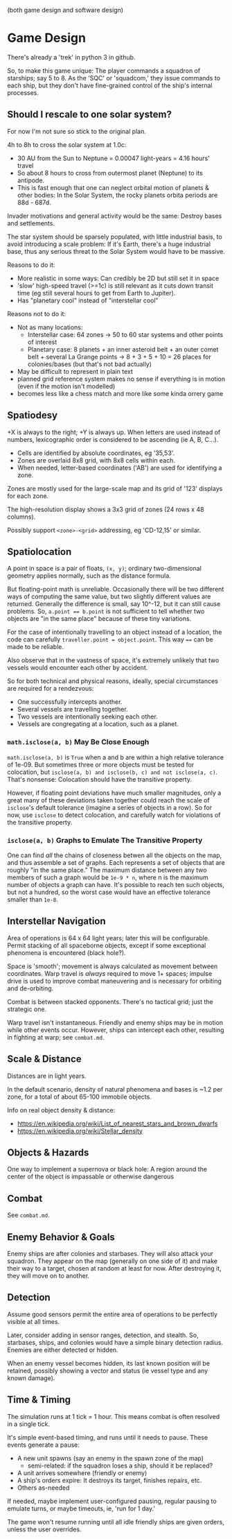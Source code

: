 (both game design and software design)

Game Design
===========
There's already a 'trek' in python 3 in github.

So, to make this game unique: The player commands a squadron of starships;
say 5 to 8. As the 'SQC' or 'squadcom,' they issue commands to each ship, but
they don't have fine-grained control of the ship's internal processes.

Should I rescale to one solar system?
-------------------------------------
For now I'm not sure so stick to the original plan.

4h to 8h to cross the solar system at 1.0c:
* 30 AU from the Sun to Neptune = 0.00047 light-years = 4.16 hours' travel
* So about 8 hours to cross from outermost planet (Neptune) to its antipode.
* This is fast enough that one can neglect orbital motion of planets & other bodies:
  In the Solar System, the rocky planets orbita periods are 88d - 687d.

Invader motivations and general activity would be the same: Destroy bases and
settlements.

The star system should be sparsely populated, with little industrial basis, to
avoid introducing a scale problem: If it's Earth, there's a huge industrial
base, thus any serious threat to the Solar System would have to be massive.

Reasons to do it:
* More realistic in some ways: Can credibly be 2D but still set it in space
* 'slow' high-speed travel (>=1c) is still relevant as it cuts down transit
  time (eg still several hours to get from Earth to Jupiter).
* Has "planetary cool" instead of "interstellar cool"

Reasons not to do it:
* Not as many locations:
  * Interstellar case: 64 zones -> 50 to 60 star systems and other points of interest
  * Planetary case: 8 planets + an inner asteroid belt + an outer comet belt +
    several La Grange points -> 8 + 3 + 5 + 10 = 26 places for colonies/bases
    (but that's not bad actually)
* May be difficult to represent in plain text
* planned grid reference system makes no sense if everything is in motion (even
  if the motion isn't modelled)
* becomes less like a chess match and more like some kinda orrery game


Spatiodesy
----------
+X is always to the right; +Y is always up. When letters are used instead of
numbers, lexicographic order is considered to be ascending (ie A, B, C...).

* Cells are identified by absolute coordinates, eg '35,53'.
* Zones are overlaid 8x8 grid, with 8x8 cells within each.
* When needed, letter-based coordinates ('AB') are used for identifying a zone.

Zones are mostly used for the large-scale map and its grid of '123' displays
for each zone.

The high-resolution display shows a 3x3 grid of zones (24 rows x 48 columns).

Possibly support `<zone>-<grid>` addressing, eg 'CD-12,15' or similar.

Spatiolocation
--------------
A point in space is a pair of floats, `(x, y)`; ordinary two-dimensional
geometry applies normally, such as the distance formula.

But floating-point math is unreliable. Occasionally there will be two different
ways of computing the same value, but two slightly different values are
returned. Generally the difference is small, say 10^-12, but it can still cause
problems. So, `a.point == b.point` is not sufficient to tell whether
two objects are "in the same place" because of these tiny variations.

For the case of intentionally travelling to an object instead of a location,
the code can carefully `traveller.point = object.point`. This way `==` can be
made to be reliable.

Also observe that in the vastness of space, it's extremely unlikely that two
vessels would encounter each other by accident.

So for both technical and physical reasons, ideally, special circumstances are
required for a rendezvous:
* One successfully intercepts another.
* Several vessels are travelling together.
* Two vessels are intentionally seeking each other.
* Vessels are congregating at a location, such as a planet.

### `math.isclose(a, b)` May Be Close Enough

`math.isclose(a, b)` is `True` when a and b are within a high relative
tolerance of 1e-09. But sometimes three or more objects must be tested for
colocation, but `isclose(a, b) and isclose(b, c) and not isclose(a, c)`.
That's nonsense: Colocation should have the transitive property.

However, if floating point deviations have much smaller magnitudes, only a
great many of these deviations taken together could reach the scale of
`isclose`'s default tolerance (imagine a series of objects in a row). So for
now, use `isclose` to detect colocation, and carefully watch for violations of
the transitive property.

### `isclose(a, b)` Graphs to Emulate The Transitive Property

One can find _all_ the chains of closeness betwen all the objects on the map,
and thus assemble a set of graphs. Each represents a set of objects that are
roughly "in the same place." The maximum distance between any two members of
such a graph would be `1e-9 * n`, where n is the maximum number of objects a
graph can have.  It's possible to reach ten such objects, but not a hundred, so
the worst case would have an effective tolerance smaller than `1e-8`.

Interstellar Navigation
-----------------------
Area of operations is 64 x 64 light years; later this will be configurable.
Permit stacking of all spaceborne objects, except if some exceptional phenomena
is encountered (black hole?).

Space is 'smooth'; movement is always calculated as movement between
coordinates. Warp travel is *always* required to move 1+ spaces; impulse drive
is used to improve combat maneuvering and is necessary for orbiting and
de-orbiting.

Combat is between stacked opponents. There's no tactical grid; just the
strategic one.

Warp travel isn't instantaneous. Friendly and enemy ships may be in motion
while other events occur. However, ships can intercept each other, resulting in
fighting at warp; see `combat.md`.

Scale & Distance
----------------
Distances are in light years.

In the default scenario, density of natural phenomena and bases is ~1.2
per zone, for a total of about 65-100 immobile objects.

Info on real object density & distance:
* https://en.wikipedia.org/wiki/List_of_nearest_stars_and_brown_dwarfs
* https://en.wikipedia.org/wiki/Stellar_density

Objects & Hazards
-----------------
One way to implement a supernova or black hole: A region around the center
of the object is impassable or otherwise dangerous

Combat
------
See `combat.md`.

Enemy Behavior & Goals
----------------------
Enemy ships are after colonies and starbases. They will also attack your
squadron. They appear on the map (generally on one side of it) and make their
way to a target, chosen at random at least for now. After destroying it, they
will move on to another.

Detection
---------
Assume good sensors permit the entire area of operations to be perfectly
visible at all times.

Later, consider adding in sensor ranges, detection, and stealth. So, starbases,
ships, and colonies would have a simple binary detection radius.  Enemies are
either detected or hidden.

When an enemy vessel becomes hidden, its last known position will be retained,
possibly showing a vector and status (ie vessel type and any known damage).

Time & Timing
-------------
The simulation runs at 1 tick = 1 hour. This means combat is often
resolved in a single tick.

It's simple event-based timing, and runs until it needs to pause. These events
generate a pause:

* A new unit spawns (say an enemy in the spawn zone of the map)
    * semi-related: if the squadron loses a ship, should it be replaced?
* A unit arrives somewhere (friendly or enemy)
* A ship's orders expire: It destroys its target, finishes repairs, etc.
* Others as-needed

If needed, maybe implement user-configured pausing, regular pausing to
emulate turns, or maybe timeouts, ie, 'run for 1 day.'

The game won't resume running until all idle friendly ships are given orders,
unless the user overrides.
